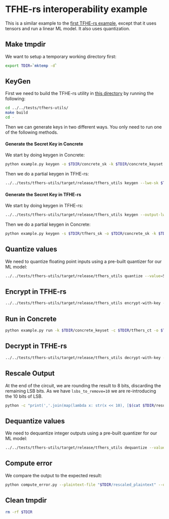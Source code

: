 # TFHE-rs interoperability example

This is a similar example to the [first TFHE-rs example](../tfhers/), except that it uses tensors and run a linear ML model. It also uses quantization.

## Make tmpdir

We want to setup a temporary working directory first:

```sh
export TDIR=`mktemp -d`
```

## KeyGen

First we need to build the TFHE-rs utility in [this directory](../../tests/tfhers-utils/) by running the following:

```sh
cd ../../tests/tfhers-utils/
make build
cd -
```

Then we can generate keys in two different ways. You only need to run one of the following methods.

#### Generate the Secret Key in Concrete

We start by doing keygen in Concrete:

```sh
python example.py keygen -o $TDIR/concrete_sk -k $TDIR/concrete_keyset
```

Then we do a partial keygen in TFHE-rs:

```sh
../../tests/tfhers-utils/target/release/tfhers_utils keygen --lwe-sk $TDIR/concrete_sk --output-lwe-sk $TDIR/tfhers_sk -c $TDIR/tfhers_client_key -s $TDIR/tfhers_server_key
```

#### Generate the Secret Key in TFHE-rs

We start by doing keygen in TFHE-rs:

```sh
../../tests/tfhers-utils/target/release/tfhers_utils keygen --output-lwe-sk $TDIR/tfhers_sk -c $TDIR/tfhers_client_key -s $TDIR/tfhers_server_key
```

Then we do a partial keygen in Concrete:

```sh
python example.py keygen -s $TDIR/tfhers_sk -o $TDIR/concrete_sk -k $TDIR/concrete_keyset
```

## Quantize values

We need to quantize floating point inputs using a pre-built quantizer for our ML model:

```sh
../../tests/tfhers-utils/target/release/tfhers_utils quantize --value=5.1,3.5,1.4,0.2,4.9,3,1.4,0.2,4.7,3.2,1.3,0.2,4.6,3.1,1.5,0.2,5,3.6,1.4,0.2 --config ./input_quantizer.json -o $TDIR/quantized_values
```

## Encrypt in TFHE-rs

```sh
../../tests/tfhers-utils/target/release/tfhers_utils encrypt-with-key --signed --value=$(cat $TDIR/quantized_values) --ciphertext $TDIR/tfhers_ct --client-key $TDIR/tfhers_client_key
```

## Run in Concrete

```sh
python example.py run -k $TDIR/concrete_keyset -c $TDIR/tfhers_ct -o $TDIR/tfhers_ct_out
```

## Decrypt in TFHE-rs

```sh
../../tests/tfhers-utils/target/release/tfhers_utils decrypt-with-key --tensor --signed --ciphertext $TDIR/tfhers_ct_out --client-key $TDIR/tfhers_client_key --plaintext $TDIR/result_plaintext
```

## Rescale Output

At the end of the circuit, we are rounding the result to 8 bits, discarding the remaining LSB bits. As we have `lsbs_to_remove=10` we are re-introducing the 10 bits of LSB.

```sh
python -c "print(','.join(map(lambda x: str(x << 10), [$(cat $TDIR/result_plaintext)])))" > $TDIR/rescaled_plaintext
```


## Dequantize values

We need to dequantize integer outputs using a pre-built quantizer for our ML model:

```sh
../../tests/tfhers-utils/target/release/tfhers_utils dequantize --value=$(cat $TDIR/rescaled_plaintext) --shape=5,3 --config ./output_quantizer.json
```

## Compute error

We compare the output to the expected result:

```sh
python compute_error.py --plaintext-file "$TDIR/rescaled_plaintext" --quantized-predictions-file "test_values.json"
```

## Clean tmpdir

```sh
rm -rf $TDIR
```
